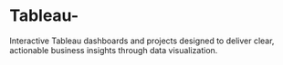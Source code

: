 # Tableau-
Interactive Tableau dashboards and projects designed to deliver clear, actionable business insights through data visualization.
